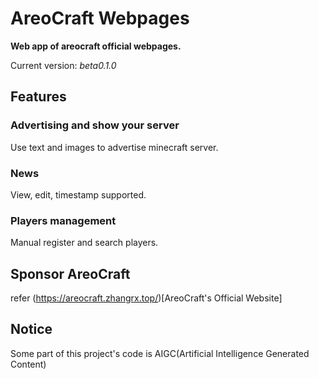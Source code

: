 # AreoCraft Webpages
**Web app of areocraft official webpages.**

Current version: *beta0.1.0*
## Features
### Advertising and show your server
Use text and images to advertise minecraft server.
### News
View, edit, timestamp supported.
### Players management
Manual register and search players.

## Sponsor AreoCraft
refer (https://areocraft.zhangrx.top/)[AreoCraft's Official Website]

## Notice
Some part of this project's code is AIGC(Artificial Intelligence Generated Content)